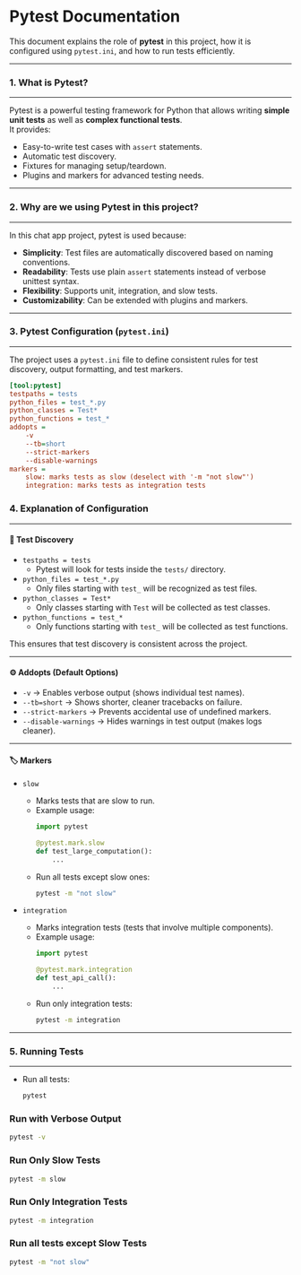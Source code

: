 # Pytest Documentation

This document explains the role of **pytest** in this project, how it is configured using `pytest.ini`, and how to run tests efficiently.

---

### 1. What is Pytest?
---
Pytest is a powerful testing framework for Python that allows writing **simple unit tests** as well as **complex functional tests**.  
It provides:
- Easy-to-write test cases with `assert` statements.
- Automatic test discovery.
- Fixtures for managing setup/teardown.
- Plugins and markers for advanced testing needs.

---

### 2. Why are we using Pytest in this project?
---
In this chat app project, pytest is used because:
- **Simplicity**: Test files are automatically discovered based on naming conventions.
- **Readability**: Tests use plain `assert` statements instead of verbose unittest syntax.
- **Flexibility**: Supports unit, integration, and slow tests.
- **Customizability**: Can be extended with plugins and markers.

---

### 3. Pytest Configuration (`pytest.ini`)
---
The project uses a `pytest.ini` file to define consistent rules for test discovery, output formatting, and test markers.

```ini
[tool:pytest]
testpaths = tests
python_files = test_*.py
python_classes = Test*
python_functions = test_*
addopts = 
    -v
    --tb=short
    --strict-markers
    --disable-warnings
markers =
    slow: marks tests as slow (deselect with '-m "not slow"')
    integration: marks tests as integration tests 
```
### 4. Explanation of Configuration
---

#### 📂 Test Discovery
- `testpaths = tests`
    - Pytest will look for tests inside the `tests/` directory.
- `python_files = test_*.py`
    - Only files starting with `test_` will be recognized as test files.
- `python_classes = Test*`
    - Only classes starting with `Test` will be collected as test classes.
- `python_functions = test_*`
    - Only functions starting with `test_` will be collected as test functions.

This ensures that test discovery is consistent across the project.

---

#### ⚙️ Addopts (Default Options)
- `-v` → Enables verbose output (shows individual test names).
- `--tb=short` → Shows shorter, cleaner tracebacks on failure.
- `--strict-markers` → Prevents accidental use of undefined markers.
- `--disable-warnings` → Hides warnings in test output (makes logs cleaner).

---

#### 🏷️ Markers
- `slow`
    - Marks tests that are slow to run.
    - Example usage:
      ```python
      import pytest
  
      @pytest.mark.slow
      def test_large_computation():
          ...
      ```
    - Run all tests except slow ones:
      ```bash
      pytest -m "not slow"
      ```

- `integration`
    - Marks integration tests (tests that involve multiple components).
    - Example usage:
      ```python
      import pytest
  
      @pytest.mark.integration
      def test_api_call():
          ...
      ```
    - Run only integration tests:
      ```bash
      pytest -m integration
      ```

---

### 5. Running Tests
---

- Run all tests:
  ```bash
  pytest


### Run with Verbose Output
```bash
pytest -v
```

### Run Only Slow Tests
```bash
pytest -m slow
```

### Run Only Integration Tests
```bash
pytest -m integration
```

### Run all tests except Slow Tests
```bash
pytest -m "not slow"
```